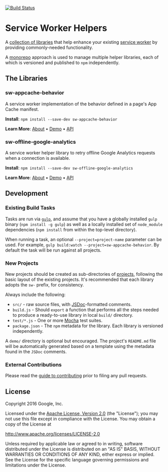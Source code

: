 <!-- To make changes, edit templates/README.hbs, not README.md! -->
[![Build Status][travis-image]][travis-url]

# Service Worker Helpers

A [collection of libraries](#the-libraries) that help enhance your existing
[service worker](http://www.html5rocks.com/en/tutorials/service-worker/introduction/)
by providing commonly-needed functionality.

A [monorepo](https://github.com/babel/babel/blob/master/doc/design/monorepo.md)
approach is used to manage multiple helper libraries, each of which is versioned
and published to `npm` independently.

## The Libraries
### sw-appcache-behavior
A service worker implementation of the behavior defined in a page&#x27;s App Cache manifest.

**Install**: `npm install --save-dev sw-appcache-behavior`

**Learn More**: [About](packages/sw-appcache-behavior) •
                [Demo](packages/sw-appcache-behavior#demo) •
                [API](packages/sw-appcache-behavior#api)

### sw-offline-google-analytics
A service worker helper library to retry offline Google Analytics requests when a connection is available.

**Install**: `npm install --save-dev sw-offline-google-analytics`

**Learn More**: [About](packages/sw-offline-google-analytics) •
                [Demo](packages/sw-offline-google-analytics#demo) •
                [API](packages/sw-offline-google-analytics#api)


## Development

### Existing Build Tasks

Tasks are run via [`gulp`](http://gulpjs.com/), and assume that you have a
globally installed `gulp` binary (`npm install -g gulp`) as well as
a locally installed set of `node_module` dependencies (`npm install` from within
the top-level directory).

When running a task, an optional `--project=project-name` parameter can be used.
For example, `gulp build:watch --project=sw-appcache-behavior`.
By default the task will be run against all projects.

### New Projects

New projects should be created as sub-directories of [projects](packages/),
following the basic layout of the existing projects. It's recommended that each
library adopts the `sw-` prefix, for consistency.

Always include the following:

- `src/` - raw source files, with [JSDoc](http://usejsdoc.org/)-formatted
comments.
- `build.js` - Should `export` a function that performs all the steps needed to
produce a ready-to-use library in local `build/` directory.
- `test/*.js` - One or more [Mocha](https://mochajs.org/) test suites.
- `package.json` - The `npm` metadata for the library. Each library is
versioned independently.

A `demo/` directory is optional but encouraged. The project's `README.md` file
will be automatically generated based on a template using the metadata found in
the `JSDoc` comments.

### External Contributions

Please read the [guide to contributing](CONTRIBUTING.md) prior to filing any
pull requests.

## License

Copyright 2016 Google, Inc.

Licensed under the [Apache License, Version 2.0](LICENSE) (the "License");
you may not use this file except in compliance with the License. You may
obtain a copy of the License at

  http://www.apache.org/licenses/LICENSE-2.0

Unless required by applicable law or agreed to in writing, software
distributed under the License is distributed on an "AS IS" BASIS,
WITHOUT WARRANTIES OR CONDITIONS OF ANY KIND, either express or implied.
See the License for the specific language governing permissions and
limitations under the License.

[npm-url]: https://npmjs.org/package/sw-helpers
[npm-image]: https://badge.fury.io/js/sw-helpers.svg
[travis-url]: https://travis-ci.org/GoogleChrome/sw-helpers
[travis-image]: https://travis-ci.org/GoogleChrome/sw-helpers.svg?branch=master
